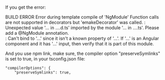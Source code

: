 
If you get the error:


BUILD ERROR
Error during template compile of 'NgModule'
  Function calls are not supported in decorators but 'ɵmakeDecorator' was called.
: Unexpected value '... in ....d.ts' imported by the module '... in ....ts'. Please add a @NgModule annotation.   
: Can't bind to '...' since it isn't a known property of '...'.
If '...' is an Angular component and it has '...' input, then verify that it is part of this module.


And you use npm link, make sure, the compiler option "preserveSymlinks" is set to true, in your tsconfig.json file: 

```
"compilerOptions": {
    "preserveSymlinks": true,
```
